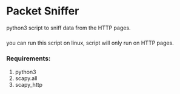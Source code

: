 # Packet Sniffer
python3 script to  sniff data from the HTTP pages.
#####
you can run this script on linux,
script will only  run on HTTP pages.

### Requirements:
1. python3
2. scapy.all
3. scapy_http
